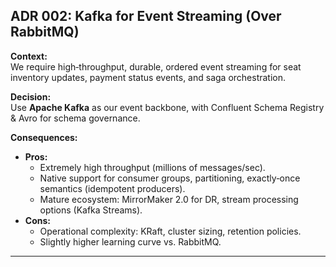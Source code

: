 ## ADR 002: Kafka for Event Streaming (Over RabbitMQ)

**Context:**  
We require high‑throughput, durable, ordered event streaming for seat inventory updates, payment status events, and saga orchestration.

**Decision:**  
Use **Apache Kafka** as our event backbone, with Confluent Schema Registry & Avro for schema governance.

**Consequences:**
- **Pros:**
    - Extremely high throughput (millions of messages/sec).
    - Native support for consumer groups, partitioning, exactly‑once semantics (idempotent producers).
    - Mature ecosystem: MirrorMaker 2.0 for DR, stream processing options (Kafka Streams).
- **Cons:**
    - Operational complexity: KRaft, cluster sizing, retention policies.
    - Slightly higher learning curve vs. RabbitMQ.

---